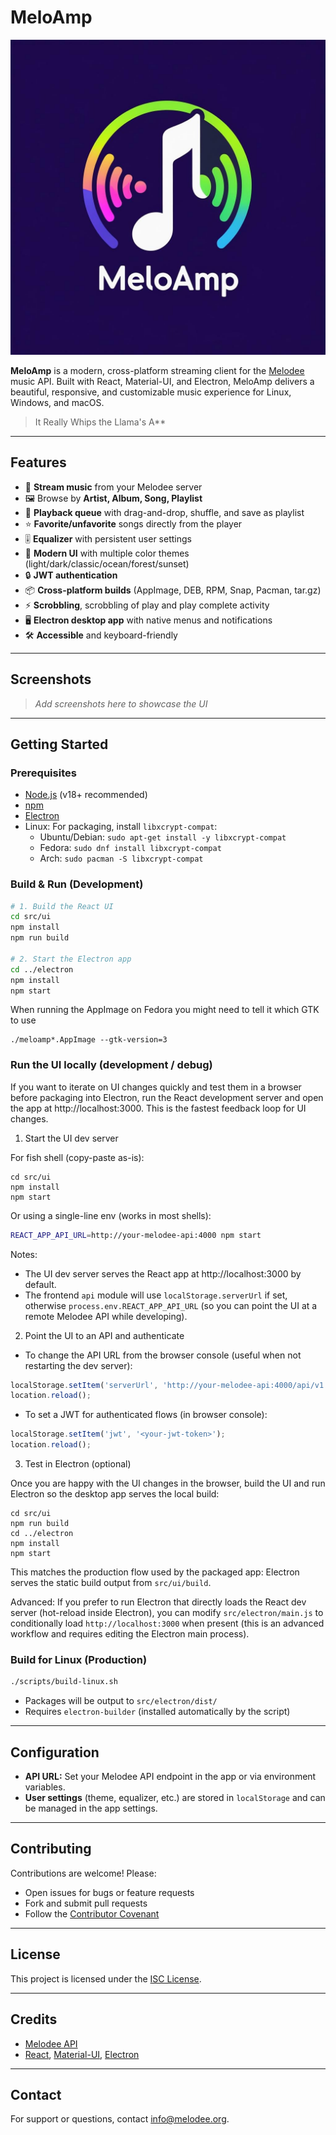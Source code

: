 # MeloAmp

![MeloAmp Logo](graphics/logo.png)

**MeloAmp** is a modern, cross-platform streaming client for the [Melodee](https://melodee.org) music API. Built with React, Material-UI, and Electron, MeloAmp delivers a beautiful, responsive, and customizable music experience for Linux, Windows, and macOS.

> It Really Whips the Llama's A**

---

## Features

- 🎵 **Stream music** from your Melodee server
- 🖼️ Browse by **Artist, Album, Song, Playlist**
- 📝 **Playback queue** with drag-and-drop, shuffle, and save as playlist
- ⭐ **Favorite/unfavorite** songs directly from the player
- 🎚️ **Equalizer** with persistent user settings
- 🌈 **Modern UI** with multiple color themes (light/dark/classic/ocean/forest/sunset)
- 🔒 **JWT authentication**
- 📦 **Cross-platform builds** (AppImage, DEB, RPM, Snap, Pacman, tar.gz)
- ⚡ **Scrobbling**, scrobbling of play and play complete activity
- 🖥️ **Electron desktop app** with native menus and notifications
- 🛠️ **Accessible** and keyboard-friendly

---

## Screenshots

> _Add screenshots here to showcase the UI_

---

## Getting Started

### Prerequisites
- [Node.js](https://nodejs.org/) (v18+ recommended)
- [npm](https://www.npmjs.com/)
- [Electron](https://www.electronjs.org/)
- Linux: For packaging, install `libxcrypt-compat`:
  - Ubuntu/Debian: `sudo apt-get install -y libxcrypt-compat`
  - Fedora: `sudo dnf install libxcrypt-compat`
  - Arch: `sudo pacman -S libxcrypt-compat`

### Build & Run (Development)

```sh
# 1. Build the React UI
cd src/ui
npm install
npm run build

# 2. Start the Electron app
cd ../electron
npm install
npm start
```
When running the AppImage on Fedora you might need to tell it which GTK to use 
```
./meloamp*.AppImage --gtk-version=3
```

### Run the UI locally (development / debug)

If you want to iterate on UI changes quickly and test them in a browser before packaging into Electron, run the React development server and open the app at http://localhost:3000. This is the fastest feedback loop for UI changes.

1) Start the UI dev server

For fish shell (copy-paste as-is):

```fish
cd src/ui
npm install
npm start
```

Or using a single-line env (works in most shells):

```sh
REACT_APP_API_URL=http://your-melodee-api:4000 npm start
```

Notes:
- The UI dev server serves the React app at http://localhost:3000 by default.
- The frontend `api` module will use `localStorage.serverUrl` if set, otherwise `process.env.REACT_APP_API_URL` (so you can point the UI at a remote Melodee API while developing).

2) Point the UI to an API and authenticate

- To change the API URL from the browser console (useful when not restarting the dev server):

```js
localStorage.setItem('serverUrl', 'http://your-melodee-api:4000/api/v1');
location.reload();
```

- To set a JWT for authenticated flows (in browser console):

```js
localStorage.setItem('jwt', '<your-jwt-token>');
location.reload();
```

3) Test in Electron (optional)

Once you are happy with the UI changes in the browser, build the UI and run Electron so the desktop app serves the local build:

```fish
cd src/ui
npm run build
cd ../electron
npm install
npm start
```

This matches the production flow used by the packaged app: Electron serves the static build output from `src/ui/build`.

Advanced: If you prefer to run Electron that directly loads the React dev server (hot-reload inside Electron), you can modify `src/electron/main.js` to conditionally load `http://localhost:3000` when present (this is an advanced workflow and requires editing the Electron main process).


### Build for Linux (Production)

```sh
./scripts/build-linux.sh
```
- Packages will be output to `src/electron/dist/`
- Requires `electron-builder` (installed automatically by the script)

---

## Configuration
- **API URL:** Set your Melodee API endpoint in the app or via environment variables.
- **User settings** (theme, equalizer, etc.) are stored in `localStorage` and can be managed in the app settings.

---

## Contributing

Contributions are welcome! Please:
- Open issues for bugs or feature requests
- Fork and submit pull requests
- Follow the [Contributor Covenant](https://www.contributor-covenant.org/)

---

## License

This project is licensed under the [ISC License](LICENSE).

---

## Credits
- [Melodee API](https://melodee.org)
- [React](https://reactjs.org/), [Material-UI](https://mui.com/), [Electron](https://www.electronjs.org/)

---

## Contact

For support or questions, contact [info@melodee.org](mailto:info@melodee.org).
